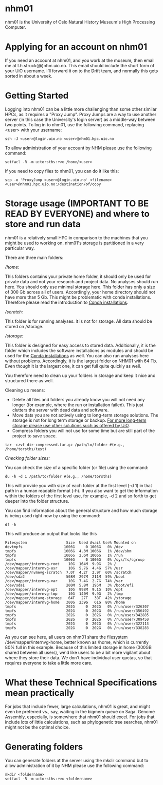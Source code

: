 # nhm01
nhm01 is the University of Oslo Natural History Museum's High Processing Computer. 

# Applying for an account on nhm01
If you need an account at nhm01, and you work at the museum, then email me at t.h.struck(@)nhm.uio.no. This email should include the short form of your UiO username. I’ll forward it on to the Drift team, and normally this gets sorted in about a week.

# Getting Started
Logging into nhm01 can be a little more challenging than some other similar HPCs, as it requires a "Proxy Jump". Proxy Jumps are a way to use another server (in this case the University's login server) as a middle-way between two points.
To log in to nhm01, use the following command, replacing \<user\> with your username:

```
ssh -J <user>@login.uio.no <user>@nhm01.hpc.uio.no 
```

To allow administration of your account by NHM please use the following command:

```
setfacl -R -m u:torsths:rwx /home/<user>
```

If you need to copy files to nhm01, you can do it like this:

```
scp -o 'ProxyJump <user>@login.uio.no' <filename> <user>@nhm01.hpc.uio.no:/destination/of/copy
```

# Storage usage (IMPORTANT TO BE READ BY EVERYONE) and where to store and run data
nhm01 is a relatively small HPC in comparison to the machines that you might be used to working on. nhm01's storage is partitioned in a very particular way. 

There are three main folders:

*/home:*

This folders contains your private home folder, it should only be used for private data and not your research and project data. No analyses should run here. You should only use minimal storage here. This folder has only a size of 300 Gb across all of users. Accordingly, your home directory should not have more than 5 Gb. This might be problematic with conda installations. Therefore please read the introduction to [Conda installations](Conda.md).

*/scratch:*

This folder is for running analyses. It is not for storage. All data should be stored on /storage.

*/storage:* 

This folder is designed for easy access to stored data. Additionally, it is the folder which includes the software installations as modules and should be used for the [Conda installations](Conda.md) as well. You can also run analyses here without problems. Accordingly, it is the largest folder on NHM01 with 64 Tb. Even though it is the largest one, it can get full quite quickly as well.

You therefore need to clean up your folders in storage and keep it nice and structured there as well.

Cleaning up means: 
- Delete all files and folders you already know you will not need any longer (for example, where the run or installation failed). This just clutters the server with dead data and software.
- Move data you are not actively using to long-term storage solutions. The storage is not for long term storage or backup. [For more long-term storage please use other solutions such as offered by UiO](https://www.uio.no/english/services/it/research/storage/).
- Compress folders you will not use for some time but are still part of the project to save space.

```
tar -czvf dir-compressed.tar.gz /path/to/folder #(e.g., /home/torsths/test)
```

*Checking folder sizes:* 

You can check the size of a specific folder (or file) using the command:

```
du -h -d 1 /path/to/folder #(e.g., /home/torsths)
```

This will provide you with size of each folder at the first level (-d 1) in that path in a human readable format (-h). If you also want to get the information within the folders of the first level use, for example, -d 2 and so forth to get deeper into the folder structure.

You can find information about the general structure and how much storage is being used right now by using the command:

```
df -h
```

This will produce an output that looks like this

```
Filesystem                  Size  Used Avail Use% Mounted on
devtmpfs                   1006G     0 1006G   0% /dev
tmpfs                      1006G  4.3M 1006G   1% /dev/shm
tmpfs                      1006G  2.6M 1006G   1% /run
tmpfs                      1006G     0 1006G   0% /sys/fs/cgroup
/dev/mapper/internvg-root    10G  164M  9.9G   2% /
/dev/mapper/internvg-usr     10G  5.7G  4.4G  57% /usr
/dev/mapper/nvmevg-scratch  7.0T  4.2T  2.9T  60% /scratch
/dev/sda2                   508M  297M  211M  59% /boot
/dev/mapper/internvg-var     10G  7.4G  2.7G  74% /var
/dev/sda1                   200M  5.8M  195M   3% /boot/efi
/dev/mapper/internvg-opt     10G  998M  9.1G  10% /opt
/dev/mapper/internvg-tmp     10G  140M  9.9G   2% /tmp
/dev/mapper/datavg-storage   64T   27T   38T  42% /storage
/dev/mapper/internvg-home   300G  239G   61G  80% /home
tmpfs                       202G     0  202G   0% /run/user/326307
tmpfs                       202G     0  202G   0% /run/user/356492
tmpfs                       202G     0  202G   0% /run/user/342885
tmpfs                       202G     0  202G   0% /run/user/309450
tmpfs                       202G     0  202G   0% /run/user/322113
tmpfs                       202G     0  202G   0% /run/user/338283
```

As you can see here, all users on nhm01 share the filesystem /dev/mapper/internvg-home, better known as /home, which is currently 80% full in this example. Because of this limited storage in home (300GB shared between all users), we'd like users to be a bit more vigilant about where they store their data. We don't have individual user quotas, so that requires everyone to take a little more care.

# What these Technical Specifications mean practically
  For jobs that include fewer, large calculations, nhm01 is great, and might even be preferred vs., say, waiting in the bigmem queue on Saga. Genome Assembly, especially, is somewhere that nhm01 should excel.
  For jobs that include lots of little calculations, such as phylogenetic tree searches, nhm01 might not be the optimal choice.

# Generating folders
You can generate folders at the server using the mkdir command but to allow administration of it by NHM please use the following command:

```
mkdir <foldername>
setfacl -R -m u:torsths:rwx <foldername>
```

